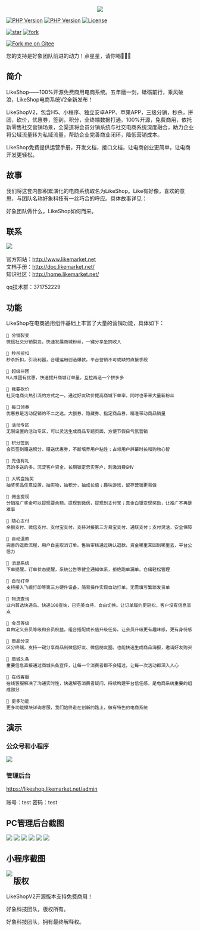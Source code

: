 <p align="center">
<a target="_blank" href="https://www.likemarket.net">
    <img src="https://www.likemarket.net/images/gitee_logo.png" />
</a>
</p> 



[![PHP Version](https://img.shields.io/badge/down-100.6MB-0677B8.svg)](http://www.likemarket.net/)
[![PHP Version](https://img.shields.io/badge/php-%3E%3D5.6-8892BF.svg)](http://www.php.net/)
[![License](https://img.shields.io/badge/license-Apache2.0-success.svg)](https://packagist.org/packages/topthink/framework)

[![star](https://gitee.com/likemarket/likeshopv2/badge/star.svg?theme=dark)](https://gitee.com/likemarket/likeshopv2/stargazers)
[![fork](https://gitee.com/likemarket/likeshopv2/badge/fork.svg?theme=gray)](https://gitee.com/likemarket/likeshopv2/members)

[![Fork me on Gitee](https://gitee.com/likemarket/likeshopv2/widgets/widget_3.svg)](https://gitee.com/likemarket/likeshopv2)

您的支持是好象团队前进的动力！点星星，请你喝🍺🍺🍺

## 简介
LikeShop——100%开源免费商用电商系统。五年磨一剑，砥砺前行，乘风破浪，LikeShop电商系统V2全新发布！

LikeShopV2，包含H5、小程序、独立安卓APP、苹果APP，三级分销，秒杀，拼团，砍价，优惠券，签到，积分，全终端数据打通。100%开源，免费商用，依托新零售社交营销场景，全渠道将会员分销系统与社交电商系统深度融合，助力企业将公域流量转为私域流量，帮助企业完善商业闭环，降低营销成本。

LikeShop免费提供运营手册，开发文档，接口文档，让电商创业更简单，让电商开发更轻松。



## 故事
我们将这套内部积累演化的电商系统取名为LikeShop。Like有好像，喜欢的意思，与团队名称好象科技有一丝巧合的呼应。具体故事详见：

好象团队做什么，LikeShop如何而来。

## 联系
<img src = "https://www.likemarket.net/images/lxwm.gif">
<br/>
<br/>官方网站：<a target="_blank" href="http://www.likemarket.net">http://www.likemarket.net</a>
<br/>文档手册：<a target="_blank" href="http://doc.likemarket.net">http://doc.likemarket.net/</a>
<br/>知识社区：<a  target="_blank" href="http://home.likemarket.net">http://home.likemarket.net/</a>

qq技术群：371752229

## 功能
LikeShop在电商通用组件基础上丰富了大量的营销功能，具体如下：

    🍇 分销裂变
    微信社交分销裂变，快速发展商城粉丝，一键分享坐拥收入
    
    🍈 秒杀折扣
    秒杀折扣，引流利器，合理运用创造爆款。平台营销不可或缺的直接手段
    
    🍉 超级拼团
    N人成团有优惠，快速提升商城订单量，互拉再造一个拼多多  
    
    🍊 我要砍价
    社交电商火热引流的方式之一，通过好友砍价提高商城下单率，同时也带来大量新粉丝
    
    🍋 每日领券
    优惠券是活动促销的不二之选，大额券、隐藏券、指定商品券，精准带动商品销量
    
    🍌 活动专区
    无限设置的活动专区，可以灵活生成商品专题页面，方便节假日气氛营销
    
    🍍 积分签到
    会员签到赠送积分，赠送优惠券，不断培养用户粘性；占领用户屏幕时长和购物心智
    
    🍎 充值有礼
    充的多送的多，沉淀客户资金，长期锁定忠实客户，刺激消费GMV
    
    🍏 大转盘抽奖
    抽奖奖品任意设置，抽实物，抽积分，抽成长值；趣味游戏，留存营销更易做
    
    🍐 佣金提现
    分销推广奖金可以提现要余额，提现到微信，提现到支付宝；真金白银变现奖励，让推广不再是难事
    
    🍑 随心支付
    余额支付、微信支付、支付宝支付。支持对接第三方易宝支付、通联支付；支付灵活，安全保障
    
    🍒 自动退款
    完善的退款流程，用户自主取消订单。售后审核通过确认退款。资金哪里来回到哪里去，平台公信力
    
    🍓 消息系统
    下单提醒，订单状态提醒，系统公告等健全通知体系，拒绝跑单漏单。仓储轻松管理
    
    🥝 自动打单
    支持接入飞蛾打印等第三方硬件设备，简易操作实现自动打单，无需填写繁琐发货单
    
    🍅 物流查询
    业内首选快递鸟、快递100查询，已完美自持，自由切换。让订单履约更轻松，客户没有信息盲点
    
    🥥 会员等级
    自由定义会员等级和会员权益，组合搭配成长值升级任务。让会员升级更有趣味感，更有身份感
    
    🥑 商品分享
    区分终端，支持一键分享商品到微信好友、微信朋友圈。也能快速生成商品海报，邀请好友购买
    
    🌽 商城头条
    重要信息直接通过商城头条宣传，让每一个消费者都不会错过。让每一次活动都深入人心
    
    🥕 在线客服
    在线客服解决了沟通实时性，快速解答消费者疑问，持续构建平台信任感，是电商系统重要的组成部分
    
    🥔 更多功能
    更多功能模块详询客服，我们始终走在创新的路上，做有特色的电商系统

## 演示

### 公众号和小程序
<img src="https://www.likemarket.net/images/yszx.png" />

### 管理后台
https://likeshop.likemarket.net/admin      
<br/>账号：test  密码：test




## PC管理后台截图
<img src="https://www.likemarket.net/images/index/index__houtai_01.png" />
<img src="https://www.likemarket.net/images/index/index__houtai_02.png" />
<img src="https://www.likemarket.net/images/index/index__houtai_03.png" />
<img src="https://www.likemarket.net/images/index/index__houtai_04.png" />
<img src="https://www.likemarket.net/images/index/index__houtai_05.png" />
<img src="https://www.likemarket.net/images/index/index__houtai_06.png" />

## 小程序截图


<img src = "https://www.likemarket.net/images/mmpdemo.png" align = left>

## 版权

LikeShopV2开源版本支持免费商用！

好象科技团队，版权所有。

好象科技团队，拥有最终解释权。